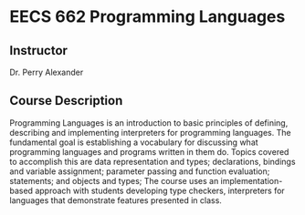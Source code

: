 # EECS 662 Programming Languages

## Instructor
Dr. Perry Alexander

## Course Description
Programming Languages is an introduction to basic principles of defining, describing and implementing interpreters for programming languages. The fundamental goal is establishing a vocabulary for discussing what programming languages and programs written in them do. Topics covered to accomplish this are data representation and types; declarations, bindings and variable assignment; parameter passing and function evaluation; statements; and objects and types; The course uses an implementation-based approach with students developing type checkers, interpreters for languages that demonstrate features presented in class.
